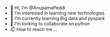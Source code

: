 - 👋 Hi, I’m @AnupamaPeddi
- 👀 I’m interested in learning new technologies
- 🌱 I’m currently learning Big data and pyspark
- 💞️ I’m looking to collaborate on python
- 📫 How to reach me ...

<!---
AnupamaPeddi/AnupamaPeddi is a ✨ special ✨ repository because its `README.md` (this file) appears on your GitHub profile.
You can click the Preview link to take a look at your changes.
--->
